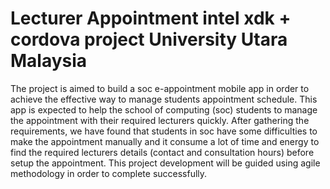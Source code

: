 # Lecturer Appointment intel xdk + cordova project University Utara Malaysia 
The project is aimed to build a soc e-appointment mobile app in order to achieve the effective way to manage students appointment schedule. This app is expected to help the school of computing (soc) students to manage the appointment with their required lecturers quickly.  After gathering the requirements, we have found that students in soc have some difficulties to make the appointment manually and it consume a lot of time and energy to find the required lecturers details (contact and consultation hours) before setup the appointment.  This project development will be guided using agile methodology in order to complete successfully. 
